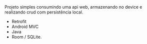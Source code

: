 Projeto simples consumindo uma api web, armazenando no device e realizando crud com persistência local.

* Retrofit
* Android MVC
* Java
* Room / SQLite.

